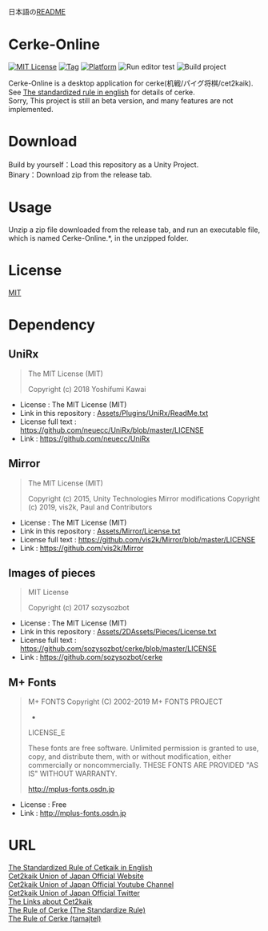日本語の[README](README.md)
# Cerke-Online
[![MIT License](https://img.shields.io/github/license/azarashi2931/Cerke-Online)](LICENSE)
[![Tag](https://img.shields.io/github/v/tag/azarashi2931/Cerke-Online)](../../releases)
[![Platform](https://img.shields.io/badge/platform-win--32%20|%20win--64%20|%20linux--64%20|%20osx--64-brightgreen)](LICENSE)
![Run editor test](https://github.com/azarashi2931/Cerke-Online/workflows/Run%20editor%20test/badge.svg?branch=master)
![Build project](https://github.com/azarashi2931/Cerke-Online/workflows/Build%20project/badge.svg?branch=master)
  
Cerke-Online is a desktop application for cerke(机戦/パイグ将棋/cet2kaik).  
See [The standardized rule in english](https://sites.google.com/view/cet2kaik/the-standardized-rule-in-english?authuser=0) for details of cerke.  
Sorry, This project is still an beta version, and many features are not implemented.

# Download
Build by yourself：Load this repository as a Unity Project.  
Binary：Download zip from the release tab.  

# Usage
Unzip a zip file downloaded from the release tab, and run an executable file, which is named Cerke-Online.*, in the unzipped folder.  

# License
[MIT](LICENSE)

# Dependency
## UniRx
>The MIT License (MIT)
>
>Copyright (c) 2018 Yoshifumi Kawai
+ License : The MIT License (MIT)
+ Link in this repository : [Assets/Plugins/UniRx/ReadMe.txt](Assets/Plugins/UniRx/ReadMe.txt)
+ License full text : https://github.com/neuecc/UniRx/blob/master/LICENSE
+ Link : https://github.com/neuecc/UniRx  

## Mirror
>The MIT License (MIT)
>
>Copyright (c) 2015, Unity Technologies
>Mirror modifications Copyright (c) 2019, vis2k, Paul and Contributors
+ License : The MIT License (MIT)
+ Link in this repository : [Assets/Mirror/License.txt](Assets/Mirror/License.txt)
+ License full text : https://github.com/vis2k/Mirror/blob/master/LICENSE
+ Link : https://github.com/vis2k/Mirror  

## Images of pieces
>MIT License
>
>Copyright (c) 2017 sozysozbot
+ License : The MIT License (MIT)
+ Link in this repository : [Assets/2DAssets/Pieces/License.txt](Assets/2DAssets/Pieces/License.txt)
+ License full text : https://github.com/sozysozbot/cerke/blob/master/LICENSE
+ Link : https://github.com/sozysozbot/cerke

## M+ Fonts
>M+ FONTS                                Copyright (C) 2002-2019 M+ FONTS PROJECT
>
>-
>
>LICENSE_E
>
>
>
>
>These fonts are free software.
>Unlimited permission is granted to use, copy, and distribute them, with
>or without modification, either commercially or noncommercially.
>THESE FONTS ARE PROVIDED "AS IS" WITHOUT WARRANTY.
>
>
>http://mplus-fonts.osdn.jp
>
+ License : Free
+ Link : http://mplus-fonts.osdn.jp

# URL
[The Standardized Rule of Cetkaik in English](https://github.com/sozysozbot/cerke/blob/master/y1_huap1_summary_en.pdf)  
[Cet2kaik Union of Japan Official Website](https://sites.google.com/view/cet2kaik/トップページ?authuser=0)  
[Cet2kaik Union of Japan Official Youtube Channel](https://www.youtube.com/channel/UCdjFUR1MvJ-oExWUKlY2M8A)  
[Cet2kaik Union of Japan Official Twitter](https://twitter.com/cet2kaik)  
[The Links about Cet2kaik](https://sozysozbot.github.io/cerke/)  
[The Rule of Cerke (The Standardize Rule)](https://github.com/sozysozbot/cerke/blob/master/y1_huap1_summary.pdf)  
[The Rule of Cerke (tamajtel)](https://drive.google.com/file/d/1GMnbM5yeqwySTRimGzk-Hvr1eKxo8le6/view)  
